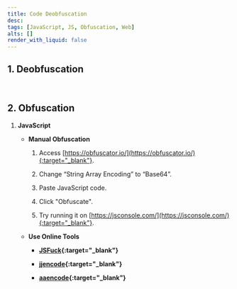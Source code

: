 ```yaml
---
title: Code Deobfuscation
desc: 
tags: [JavaScript, JS, Obfuscation, Web]
alts: []
render_with_liquid: false
---
```


## 1. Deobfuscation

<br />

## 2. Obfuscation

1. **JavaScript**

    - **Manual Obfuscation**

        1. Access [https://obfuscator.io/](https://obfuscator.io/){:target="_blank"}.

        2. Change “String Array Encoding” to “Base64”.

        3. Paste JavaScript code.

        4. Click "Obfuscate".

        5. Try running it on [https://jsconsole.com/](https://jsconsole.com/){:target="_blank"}.

    - **Use Online Tools**

        - **[JSFuck](http://www.jsfuck.com/){:target="_blank"}**

        - **[jjencode](https://utf-8.jp/public/jjencode.html){:target="_blank"}**

        - **[aaencode](https://utf-8.jp/public/aaencode.html){:target="_blank"}**
